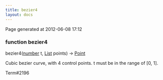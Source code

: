 ```yaml
---
title: bezier4
layout: docs
---
```


<div class="bottom_right_note">Page generated at 2012-06-08 17:12</div>
<h3><span class="minor">function</span> bezier4</h3>

bezier4(<a href="/docs/number.html">number</a> t, <a href="/docs/List.html">List</a> points) -> <a href="/docs/Point.html">Point</a>
<p>Cubic bezier curve, with 4 control points. t must be in the range of [0, 1].</p>

<p><span class="extra_minor">Term#2196</span></p>
